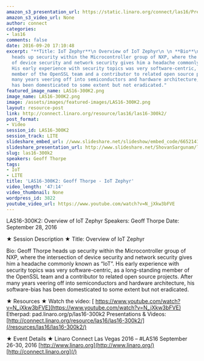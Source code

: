 ```yaml
---
amazon_s3_presentation_url: https://static.linaro.org/connect/las16/Presentations/Wednesday/LAS16-300K2.pdf
amazon_s3_video_url: None
author: connect
categories:
- las16
comments: false
date: 2016-09-20 17:10:48
excerpt: "**Title: IoT Zephyr**\n Overview of IoT Zephyr\n \n **Bio**\n Geoff Thorpe
  heads up security within the Microcontroller group of NXP, where the intersection
  of device security and network security gives him a headache commonly known as \u201CIoT\u201D.
  His early experience with security topics was very software-centric, as a long-standing
  member of the OpenSSL team and a contributor to related open source projects. After
  many years veering off into semiconductors and hardware architecture, his software-bias
  has been domesticated to some extent but not eradicated."
featured_image_name: LAS16-300K2.png
image_name: LAS16-300K2.png
image: /assets/images/featured-images/LAS16-300K2.png
layout: resource-post
link: http://connect.linaro.org/resource/las16/las16-300k2/
post_format:
- Video
session_id: LAS16-300K2
session_track: LITE
slideshare_embed_url: //www.slideshare.net/slideshow/embed_code/66521412
slideshare_presentation_url: http://www.slideshare.net/ShovanSargunam/las16300k2-geoff-thorpe-iot-zephyr
slug: las16-300k2
speakers: Geoff Thorpe
tags:
- IoT
- LITE
title: 'LAS16-300K2: Geoff Thorpe - IoT Zephyr'
video_length: '47:14'
video_thumbnail: None
wordpress_id: 3822
youtube_video_url: https://www.youtube.com/watch?v=N_jXkw3bFVE
---
```


LAS16-300K2: Overview of IoT Zephyr
Speakers: Geoff Thorpe
Date: September 28, 2016

★ Session Description ★
Title: Overview of IoT Zephyr

Bio:
Geoff Thorpe heads up security within the Microcontroller group of NXP, where the intersection of device security and network security gives him a headache commonly known as “IoT”. His early experience with security topics was very software-centric, as a long-standing member of the OpenSSL team and a contributor to related open source projects. After many years veering off into semiconductors and hardware architecture, his software-bias has been domesticated to some extent but not eradicated.

★ Resources ★
Watch the video: [ https://www.youtube.com/watch?v=N_jXkw3bFVE](https://www.youtube.com/watch?v=N_jXkw3bFVE)
Etherpad: pad.linaro.org/p/las16-300k2
Presentations & Videos: [http://connect.linaro.org/resource/las16/las16-300k2/](/resources/las16/las16-300k2/)

★ Event Details ★
Linaro Connect Las Vegas 2016 – #LAS16
September 26-30, 2016
[http://www.linaro.org](http://www.linaro.org/)
[http://connect.linaro.org](/)
